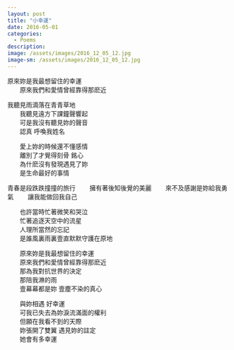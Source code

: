 ```yaml
---
layout: post
title: "小幸運"
date: 2016-05-01
categories:
  - Poems
description: 
image: /assets/images/2016_12_05_12.jpg
image-sm: /assets/images/2016_12_05_12.jpg
---
```

  原來妳是我最想留住的幸運  
　　原來我們和愛情曾經靠得那麽近  
  
  
  我聽見雨滴落在青青草地    
　　我聽見遠方下課鐘聲響起   
　　可是我沒有聽見妳的聲音  
　　認真 呼喚我姓名
  
　　愛上妳的時候還不懂感情  
　　離別了才覺得刻骨 銘心  
　　為什麽沒有發現遇見了妳  
　　是生命最好的事情  

  青春是段跌跌撞撞的旅行
　　擁有著後知後覺的美麗
　　來不及感謝是妳給我勇氣
　　讓我能做回我自己

　　也許當時忙著微笑和哭泣  
　　忙著追逐天空中的流星  
　　人理所當然的忘記  
　　是誰風裏雨裏壹直默默守護在原地  


　　原來妳是我最想留住的幸運  
　　原來我們和愛情曾經靠得那麽近  
　　那為我對抗世界的決定  
　　那陪我淋的雨  
　　壹幕幕都是妳 壹塵不染的真心  


　　與妳相遇 好幸運  
　　可我已失去為妳淚流滿面的權利  
　　但願在我看不到的天際  
　　妳張開了雙翼 遇見妳的註定  
　　她會有多幸運     
